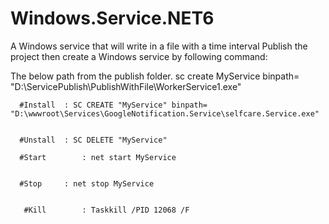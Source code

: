 # Windows.Service.NET6
A Windows service that will write in a file with a time interval
Publish the project then create a Windows service by following command:

The below path from the publish folder.
sc create MyService binpath= "D:\ServicePublish\PublishWithFile\WorkerService1.exe"

      #Install	: SC CREATE "MyService" binpath= "D:\wwwroot\Services\GoogleNotification.Service\selfcare.Service.exe"

      
      #Unstall	: SC DELETE "MyService"
      
      #Start		: net start MyService

      
      #Stop		: net stop MyService

      
       #Kill		: Taskkill /PID 12068 /F
